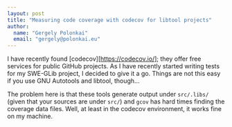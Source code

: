 ```yaml
---
layout: post
title: "Measuring code coverage with codecov for libtool projects"
author:
  name: "Gergely Polonkai"
  email: "gergely@polonkai.eu"
---
```


I have recently found [codecov][https://codecov.io/]; they offer free
services for public GitHub projects. As I have recently started writing
tests for my SWE-GLib project, I decided to give it a go. Things are not
this easy if you use GNU Autotools and libtool, though…

The problem here is that these tools generate output under `src/.libs/`
(given that your sources are under `src/`) and `gcov` has hard times
finding the coverage data files. Well, at least in the codecov
environment, it works fine on my machine.
